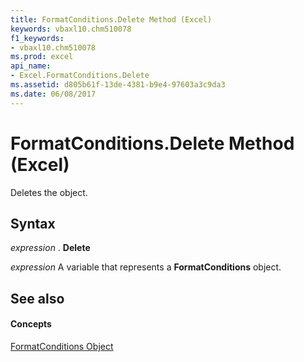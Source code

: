 ```yaml
---
title: FormatConditions.Delete Method (Excel)
keywords: vbaxl10.chm510078
f1_keywords:
- vbaxl10.chm510078
ms.prod: excel
api_name:
- Excel.FormatConditions.Delete
ms.assetid: d805b61f-13de-4381-b9e4-97603a3c9da3
ms.date: 06/08/2017
---
```



# FormatConditions.Delete Method (Excel)

Deletes the object.


## Syntax

 _expression_ . **Delete**

 _expression_ A variable that represents a **FormatConditions** object.


## See also


#### Concepts


[FormatConditions Object](formatconditions-object-excel.md)

